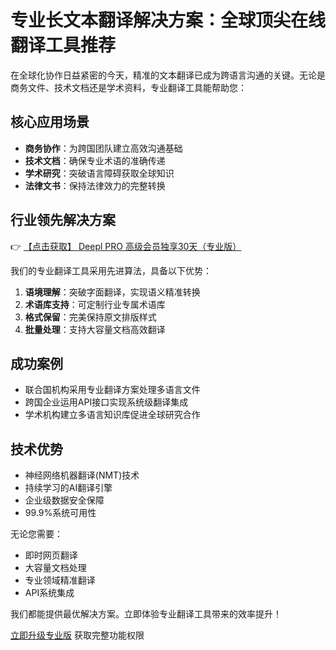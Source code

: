 # 专业长文本翻译解决方案：全球顶尖在线翻译工具推荐

在全球化协作日益紧密的今天，精准的文本翻译已成为跨语言沟通的关键。无论是商务文件、技术文档还是学术资料，专业翻译工具能帮助您：

## 核心应用场景

- **商务协作**：为跨国团队建立高效沟通基础
- **技术文档**：确保专业术语的准确传递
- **学术研究**：突破语言障碍获取全球知识
- **法律文书**：保持法律效力的完整转换

## 行业领先解决方案

👉 [【点击获取】 Deepl PRO 高级会员独享30天（专业版）](https://bit.ly/DEepl)

我们的专业翻译工具采用先进算法，具备以下优势：

1. **语境理解**：突破字面翻译，实现语义精准转换
2. **术语库支持**：可定制行业专属术语库
3. **格式保留**：完美保持原文排版样式
4. **批量处理**：支持大容量文档高效翻译

## 成功案例

- 联合国机构采用专业翻译方案处理多语言文件
- 跨国企业运用API接口实现系统级翻译集成
- 学术机构建立多语言知识库促进全球研究合作

## 技术优势

- 神经网络机器翻译(NMT)技术
- 持续学习的AI翻译引擎
- 企业级数据安全保障
- 99.9%系统可用性

无论您需要：
- 即时网页翻译
- 大容量文档处理
- 专业领域精准翻译
- API系统集成

我们都能提供最优解决方案。立即体验专业翻译工具带来的效率提升！

[立即升级专业版](https://bit.ly/DEepl) 获取完整功能权限